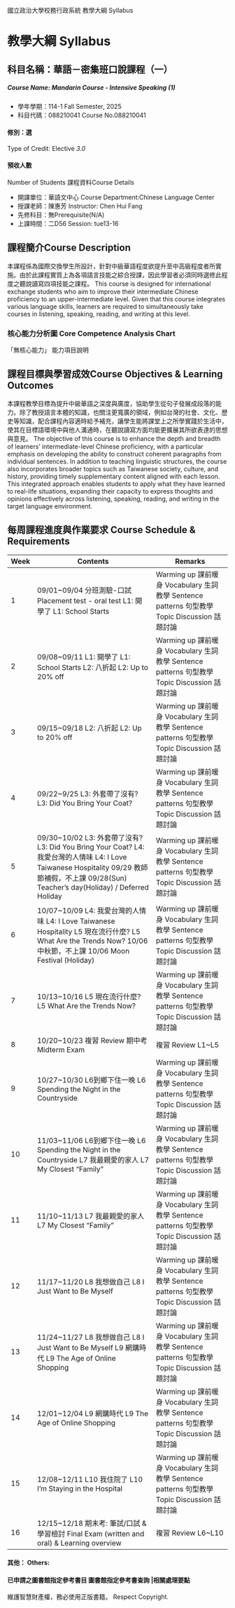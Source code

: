 國立政治大學校務行政系統 教學大綱 Syllabus
# 教學大綱 Syllabus
##  科目名稱：華語－密集班口說課程（一）
#####  Course Name: Mandarin Course - Intensive Speaking (1)
  * 學年學期：114-1 Fall Semester, 2025 
  * 科目代碼：088210041 Course No.088210041
#### 修別：選
Type of Credit: Elective 
_3.0_
#### 預收人數
Number of Students
課程資料Course Details
  * 開課單位：華語文中心 Course Department:Chinese Language Center 
  * 授課老師：陳惠芳 Instructor: Chen Hui Fang 
  * 先修科目：無Prerequisite(N/A)
  * 上課時間：二D56 Session: tue13-16
##  課程簡介Course Description
本課程係為國際交換學生所設計，針對中級華語程度欲提升至中高級程度者所實施。由於此課程實質上為各項語言技能之綜合授課，因此學習者必須同時選修此程度之聽說讀寫四項技能之課程。
This course is designed for international exchange students who aim to improve their intermediate Chinese proficiency to an upper-intermediate level. Given that this course integrates various language skills, learners are required to simultaneously take courses in listening, speaking, reading, and writing at this level.  
###  核心能力分析圖 Core Competence Analysis Chart
「無核心能力」 
能力項目說明
##  課程目標與學習成效Course Objectives & Learning Outcomes 
本課程教學目標為提升中級華語之深度與廣度，協助學生從句子發展成段落的能力。除了教授語言本體的知識，也關注更寬廣的領域，例如台灣的社會、文化、歷史等知識，配合課程內容適時給予補充，讓學生能將課堂上之所學實踐於生活中，使其在目標語環境中與他人溝通時，在聽說讀寫方面均能更擴展其所欲表達的思想與意見。
The objective of this course is to enhance the depth and breadth of learners’ intermediate-level Chinese proficiency, with a particular emphasis on developing the ability to construct coherent paragraphs from individual sentences. In addition to teaching linguistic structures, the course also incorporates broader topics such as Taiwanese society, culture, and history, providing timely supplementary content aligned with each lesson. This integrated approach enables students to apply what they have learned to real-life situations, expanding their capacity to express thoughts and opinions effectively across listening, speaking, reading, and writing in the target language environment.  
##  每周課程進度與作業要求 Course Schedule & Requirements
Week |  Contents |  Remarks  
---|---|---  
1 |  09/01~09/04 分班測驗-口試  Placement test - oral test L1: 開學了 L1: School Starts |  Warming up 課前暖身 Vocabulary 生詞教學 Sentence patterns 句型教學 Topic Discussion 話題討論  
2 |  09/08~09/11 L1: 開學了 L1: School Starts L2: 八折起 L2: Up to 20% off |  Warming up 課前暖身 Vocabulary 生詞教學 Sentence patterns 句型教學 Topic Discussion 話題討論  
3 |  09/15~09/18 L2: 八折起 L2: Up to 20% off |  Warming up 課前暖身 Vocabulary 生詞教學 Sentence patterns 句型教學 Topic Discussion 話題討論  
4 |  09/22~9/25 L3: 外套帶了沒有? L3: Did You Bring Your Coat? |  Warming up 課前暖身 Vocabulary 生詞教學 Sentence patterns 句型教學 Topic Discussion 話題討論  
5 |  09/30~10/02 L3: 外套帶了沒有? L3: Did You Bring Your Coat? L4: 我愛台灣的人情味 L4: I Love Taiwanese Hospitality 09/29 教師節補假，不上課 09/28(Sun) Teacher’s day(Holiday) / Deferred Holiday |  Warming up 課前暖身 Vocabulary 生詞教學 Sentence patterns 句型教學 Topic Discussion 話題討論  
6 |  10/07~10/09 L4: 我愛台灣的人情味 L4: I Love Taiwanese Hospitality L5 現在流行什麼? L5 What Are the Trends Now? 10/06 中秋節，不上課 10/06 Moon Festival (Holiday) |  Warming up 課前暖身 Vocabulary 生詞教學 Sentence patterns 句型教學 Topic Discussion 話題討論  
7 |  10/13~10/16 L5 現在流行什麼? L5 What Are the Trends Now? |  Warming up 課前暖身 Vocabulary 生詞教學 Sentence patterns 句型教學 Topic Discussion 話題討論  
8 |  10/20~10/23 複習 Review 期中考 Midterm Exam |  複習 Review L1~L5  
9 |  10/27~10/30 L6到鄉下住一晚  L6 Spending the Night in the Countryside |  Warming up 課前暖身 Vocabulary 生詞教學 Sentence patterns 句型教學 Topic Discussion 話題討論  
10 |  11/03~11/06 L6到鄉下住一晚  L6 Spending the Night in the Countryside L7 我最親愛的家人 L7 My Closest “Family” |  Warming up 課前暖身 Vocabulary 生詞教學 Sentence patterns 句型教學 Topic Discussion 話題討論  
11 |  11/10~11/13 L7 我最親愛的家人 L7 My Closest “Family” |  Warming up 課前暖身 Vocabulary 生詞教學 Sentence patterns 句型教學 Topic Discussion 話題討論  
12 |  11/17~11/20 L8 我想做自己 L8 I Just Want to Be Myself |  Warming up 課前暖身 Vocabulary 生詞教學 Sentence patterns 句型教學 Topic Discussion 話題討論  
13 |  11/24~11/27 L8 我想做自己 L8 I Just Want to Be Myself L9 網購時代 L9 The Age of Online Shopping |  Warming up 課前暖身 Vocabulary 生詞教學 Sentence patterns 句型教學 Topic Discussion 話題討論  
14 |  12/01~12/04 L9 網購時代 L9 The Age of Online Shopping |  Warming up 課前暖身 Vocabulary 生詞教學 Sentence patterns 句型教學 Topic Discussion 話題討論  
15 |  12/08~12/11 L10 我住院了 L10 I’m Staying in the Hospital |  Warming up 課前暖身 Vocabulary 生詞教學 Sentence patterns 句型教學 Topic Discussion 話題討論  
16 |  12/15~12/18 期末考: 筆試/口試 & 學習檢討 Final Exam (written and oral) & Learning overview |  複習 Review L6~L10  
####  其他： Others:
####  已申請之圖書館指定參考書目  圖書館指定參考書查詢 |相關處理要點
維護智慧財產權，務必使用正版書籍。 Respect Copyright.